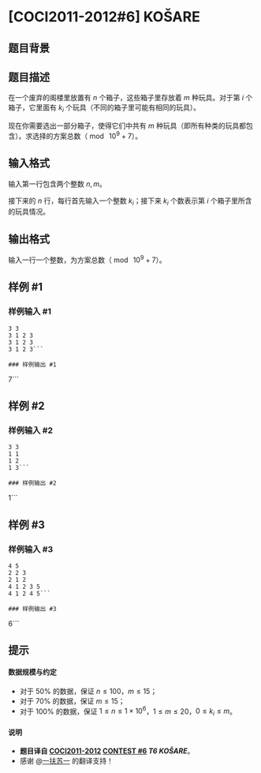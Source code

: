 # [COCI2011-2012#6] KOŠARE

## 题目背景



## 题目描述

在一个废弃的阁楼里放置有 $n$ 个箱子，这些箱子里存放着 $m$ 种玩具。对于第 $i$ 个箱子，它里面有 $k_i$ 个玩具（不同的箱子里可能有相同的玩具）。

现在你需要选出一部分箱子，使得它们中共有 $m$ 种玩具（即所有种类的玩具都包含）。求选择的方案总数（$\bmod\ 10^9+7$）。

## 输入格式

输入第一行包含两个整数 $n,m$。

接下来的 $n$ 行，每行首先输入一个整数 $k_i$；接下来 $k_i$ 个数表示第 $i$ 个箱子里所含的玩具情况。

## 输出格式

输入一行一个整数，为方案总数（$\bmod\ 10^9+7$）。

## 样例 #1

### 样例输入 #1
```
3 3
3 1 2 3
3 1 2 3
3 1 2 3```

### 样例输出 #1

```
7```

## 样例 #2

### 样例输入 #2
```
3 3
1 1
1 2
1 3```

### 样例输出 #2

```
1```

## 样例 #3

### 样例输入 #3
```
4 5
2 2 3
2 1 2
4 1 2 3 5
4 1 2 4 5```

### 样例输出 #3

```
6```

## 提示

#### 数据规模与约定

- 对于 $50\%$ 的数据，保证 $n\le 100$，$m\le 15$；
- 对于 $70\%$ 的数据，保证 $m\le 15$；
- 对于 $100\%$ 的数据，保证 $1\le n\le 1\times 10^6$，$1\le m\le 20$，$0\le k_i\le m$。

#### 说明

- **题目译自 [COCI2011-2012](https://hsin.hr/coci/archive/2011_2012/) [CONTEST #6](https://hsin.hr/coci/archive/2011_2012/contest6_tasks.pdf) *T6 KOŠARE***。
- 感谢 @[一扶苏一](https://www.luogu.com.cn/user/65363) 的翻译支持！
